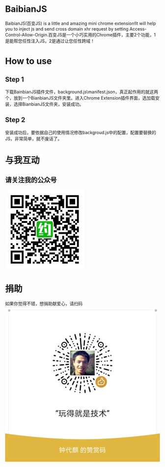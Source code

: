 # BaibianJS
BaibianJS(百变JS) is a little and amazing mini chrome extension!It will help you to inject js and send cross domain xhr  request  by setting Access-Control-Allow-Origin.百变JS是一个小巧实用的Chrome插件，主要2个功能，1是能帮您任性注入JS，2是通过让您任性跨域！
# How to use
## Step 1
下载BainbianJS插件文件，background.js\manifest.json，真正起作用的就这两个，放到一个BianbianJS文件夹里。进入Chrome Extension插件界面，选加载安装，选择BianbianJS文件夹，安装成功。
## Step 2
安装成功后，要依据自己的使用情况修改backgroud.js中的配置，配置要替换的JS，非常简单，就不废话了。
# 与我互动
## 请关注我的公众号
![约吗公众号](https://github.com/Lancker/NIM_Web_Weapp_Demo/blob/master/res_github/qrcode_for_yuema.jpg)

# 捐助
如果你觉得不错，想捐助献爱心，请扫码
![微信赞赏码](./wxqrcode.jpg)


